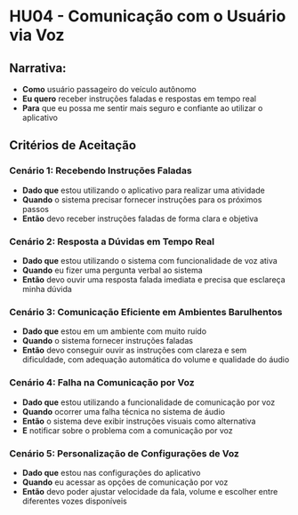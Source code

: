 # HU04 - Comunicação com o Usuário via Voz

## Narrativa:

- **Como** usuário passageiro do veículo autônomo
- **Eu quero** receber instruções faladas e respostas em tempo real
- **Para** que eu possa me sentir mais seguro e confiante ao utilizar o aplicativo

## Critérios de Aceitação

### Cenário 1: Recebendo Instruções Faladas

- **Dado que** estou utilizando o aplicativo para realizar uma atividade
- **Quando** o sistema precisar fornecer instruções para os próximos passos
- **Então** devo receber instruções faladas de forma clara e objetiva

### Cenário 2: Resposta a Dúvidas em Tempo Real

- **Dado que** estou utilizando o sistema com funcionalidade de voz ativa
- **Quando** eu fizer uma pergunta verbal ao sistema
- **Então** devo ouvir uma resposta falada imediata e precisa que esclareça minha dúvida

### Cenário 3: Comunicação Eficiente em Ambientes Barulhentos

- **Dado que** estou em um ambiente com muito ruído
- **Quando** o sistema fornecer instruções faladas
- **Então** devo conseguir ouvir as instruções com clareza e sem dificuldade, com adequação automática do volume e qualidade do áudio

### Cenário 4: Falha na Comunicação por Voz

- **Dado que** estou utilizando a funcionalidade de comunicação por voz
- **Quando** ocorrer uma falha técnica no sistema de áudio
- **Então** o sistema deve exibir instruções visuais como alternativa
- **E** notificar sobre o problema com a comunicação por voz

### Cenário 5: Personalização de Configurações de Voz

- **Dado que** estou nas configurações do aplicativo
- **Quando** eu acessar as opções de comunicação por voz
- **Então** devo poder ajustar velocidade da fala, volume e escolher entre diferentes vozes disponíveis
